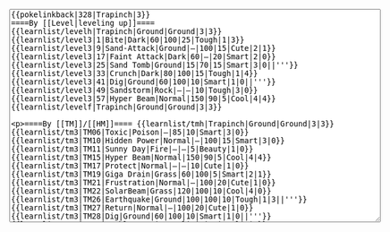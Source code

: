 </p><textarea readonly="" accesskey="," id="wpTextbox1" cols="80" rows="25" style="" class="mw-editfont-monospace" lang="en" dir="ltr" name="wpTextbox1">{{pokelinkback|328|Trapinch|3}}
====By [[Level|leveling up]]====
{{learnlist/levelh|Trapinch|Ground|Ground|3|3}}
{{learnlist/level3|1|Bite|Dark|60|100|25|Tough|1|3}}
{{learnlist/level3|9|Sand-Attack|Ground|—|100|15|Cute|2|1}}
{{learnlist/level3|17|Faint Attack|Dark|60|—|20|Smart|2|0}}
{{learnlist/level3|25|Sand Tomb|Ground|15|70|15|Smart|3|0||'''}}
{{learnlist/level3|33|Crunch|Dark|80|100|15|Tough|1|4}}
{{learnlist/level3|41|Dig|Ground|60|100|10|Smart|1|0||'''}}
{{learnlist/level3|49|Sandstorm|Rock|—|—|10|Tough|3|0}}
{{learnlist/level3|57|Hyper Beam|Normal|150|90|5|Cool|4|4}}
{{learnlist/levelf|Trapinch|Ground|Ground|3|3}}

====By [[TM]]/[[HM]]====
{{learnlist/tmh|Trapinch|Ground|Ground|3|3}}
{{learnlist/tm3|TM06|Toxic|Poison|—|85|10|Smart|3|0}}
{{learnlist/tm3|TM10|Hidden Power|Normal|—|100|15|Smart|3|0}}
{{learnlist/tm3|TM11|Sunny Day|Fire|—|—|5|Beauty|1|0}}
{{learnlist/tm3|TM15|Hyper Beam|Normal|150|90|5|Cool|4|4}}
{{learnlist/tm3|TM17|Protect|Normal|—|—|10|Cute|1|0}}
{{learnlist/tm3|TM19|Giga Drain|Grass|60|100|5|Smart|2|1}}
{{learnlist/tm3|TM21|Frustration|Normal|—|100|20|Cute|1|0}}
{{learnlist/tm3|TM22|SolarBeam|Grass|120|100|10|Cool|4|0}}
{{learnlist/tm3|TM26|Earthquake|Ground|100|100|10|Tough|1|3||'''}}
{{learnlist/tm3|TM27|Return|Normal|—|100|20|Cute|1|0}}
{{learnlist/tm3|TM28|Dig|Ground|60|100|10|Smart|1|0||'''}}
{{learnlist/tm3|TM32|Double Team|Normal|—|—|15|Cool|2|0}}
{{learnlist/tm3|TM37|Sandstorm|Rock|—|—|10|Tough|3|0}}
{{learnlist/tm3|TM39|Rock Tomb|Rock|50|80|10|Smart|3|0}}
{{learnlist/tm3|TM42|Facade|Normal|70|100|20|Cute|2|0}}
{{learnlist/tm3|TM43|Secret Power|Normal|70|100|20|Smart|1|0}}
{{learnlist/tm3|TM44|Rest|Psychic|—|—|10|Cute|2|0}}
{{learnlist/tm3|TM45|Attract|Normal|—|100|15|Cute|2|0}}
{{learnlist/tm3|HM04|Strength|Normal|80|100|15|Tough|2|1}}
{{learnlist/tm3|HM06|Rock Smash|Fighting|20|100|15|Tough|1|0}}
{{learnlist/tmf|Trapinch|Ground|Ground|3|3}}

====By {{pkmn|breeding}}====
{{learnlist/breedh|Trapinch|Ground|Ground|3|3}}
{{learnlist/breed3|{{MSP/3|015|Beedrill}}{{MSP/3|123|Scyther}}{{MSP/3|212|Scizor}}{{MSP/3|127|Pinsir}}|Focus Energy|Normal|—|—|30|Cool|1|3}}
{{learnlist/breed3|{{MSP/3|012|Butterfree}}{{MSP/3|049|Venomoth}}{{MSP/3|267|Beautifly}}{{MSP/3|269|Dustox}}{{MSP/3|284|Masquerain}}|Gust|Flying|40|100|35|Smart|3|0}}
{{learnlist/breed3|{{MSP/3|123|Scyther}}{{MSP/3|212|Scizor}}{{MSP/3|193|Yanma}}{{MSP/3|207|Gligar}}{{MSP/3|283|Surskit}}{{MSP/3|284|Masquerain}}&lt;br>{{MSP/3|313|Volbeat}}|Quick Attack|Normal|40|100|30|Cool|3|0}}
{{learnlist/breedf|Trapinch|Ground|Ground|3|3}}

====By [[Move Tutor|tutoring]]====
{{learnlist/tutorh|Trapinch|Ground|Ground|3|3}}
{{learnlist/tutor3|Body Slam|Normal|85|100|15|Tough|1|4|||yes|yes|yes}}
{{learnlist/tutor3|Double-Edge|Normal|120|100|15|Tough|6|0|||yes|yes|yes}}
{{learnlist/tutor3|Endure|Normal|—|—|10|Tough|2|0|||no|yes|no}}
{{learnlist/tutor3|Mimic|Normal|—|—|10|Cute|1|0|||yes|yes|yes}}
{{learnlist/tutor3|Mud-Slap|Ground|20|100|10|Cute|2|1||'''|no|yes|no}}
{{learnlist/tutor3|Rock Slide|Rock|75|90|10|Tough|1|3|||yes|yes|no}}
{{learnlist/tutor3|Sleep Talk|Normal|—|—|10|Cute|3|0|||no|yes|no}}
{{learnlist/tutor3|Snore|Normal|40|100|15|Cute|4|0|||no|yes|no}}
{{learnlist/tutor3|Substitute|Normal|—|—|10|Smart|2|0|||yes|yes|yes}}
{{learnlist/tutor3|Swagger|Normal|—|90|15|Cute|2|0|||no|yes|yes}}
{{learnlist/tutorf|Trapinch|Ground|Ground|3|3}}

[[it:Trapinch/Mosse apprese in terza generazione]]
[[zh:大颚蚁/第三世代招式表]]
